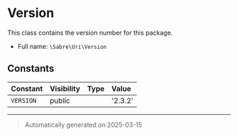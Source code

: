
# Version

This class contains the version number for this package.



* Full name: `\Sabre\Uri\Version`


## Constants

| Constant | Visibility | Type | Value |
|:---------|:-----------|:-----|:------|
|`VERSION`|public| |&#039;2.3.2&#039;|




***
> Automatically generated on 2025-03-15
